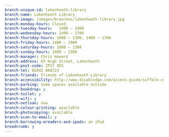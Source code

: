 ```yaml
---
branch-unique-id: lakenheath-library
branch-name: Lakenheath Library
branch-image: /images/branches/lakenheath-library.jpg
branch-monday-hours: Closed
branch-tuesday-hours:	1400 – 1900
branch-wednesday-hours: 1400 – 1700
branch-thursday-hours: 1000 – 1300, 1400 – 1700
branch-friday-hours: 1400 – 1900
branch-saturday-hours: 1000 – 1300
branch-sunday-hours: 1000 – 1500
branch-manager: Chris Howard
branch-address: 65 High Street, Lakenheath
branch-post-code: IP27 9DS
branch-tel: 01842 860723
branch-friends: Friends of Lakenheath Library
branch-accessibility: http://www.disabledgo.com/access-guide/suffolk-county-council/lakenheath-library-2
branch-parking: some spaces available outside
branch-bookdrop: y
branch-toilet: y
branch-wifi: y
branch-netloan: new
branch-colour-printing: available
branch-photocopying: available
branch-scan-to-email: y
branch-borrowing-ereaders-and-ipads: an iPad
breadcrumb: y
---
```

